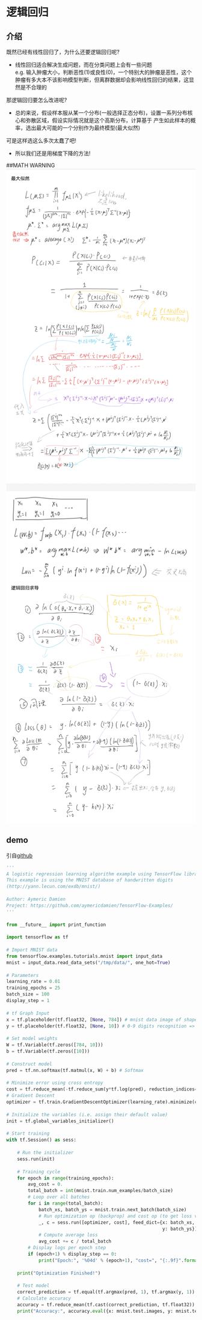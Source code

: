 # 逻辑回归  
## 介绍  
既然已经有线性回归了，为什么还要逻辑回归呢?
  
- 线性回归适合解决生成问题，而在分类问题上会有一些问题  
e.g.  输入肿瘤大小，判断恶性(1)或良性(0)，一个特别大的肿瘤是恶性，这个肿瘤有多大本不该影响模型判断，但离群数据却会影响线性回归的结果，这显然是不合理的
  
那逻辑回归要怎么改进呢?
- 总的来说，假设样本服从某一个分布(一般选择正态分布)，设置一系列分布核心和弥散区域，假设实际情况就是这个高斯分布，计算基于 产生如此样本的概率，选出最大可能的一个分别作为最终模型(最大似然)  
  
可是这样选这么多次太蠢了吧!
- 所以我们还是用梯度下降的方法!

##MATH WARNING
![maximum likelihood](images/maximum_likelihood.jpg)  
![goodness of a function](images/cross_entropy.png)
![derivation](images/logistic_regression.png)

## demo  
引自[github](https://github.com/aymericdamien/TensorFlow-Examples)
``` python
'''
A logistic regression learning algorithm example using TensorFlow library.
This example is using the MNIST database of handwritten digits
(http://yann.lecun.com/exdb/mnist/)

Author: Aymeric Damien
Project: https://github.com/aymericdamien/TensorFlow-Examples/
'''

from __future__ import print_function

import tensorflow as tf

# Import MNIST data
from tensorflow.examples.tutorials.mnist import input_data
mnist = input_data.read_data_sets("/tmp/data/", one_hot=True)

# Parameters
learning_rate = 0.01
training_epochs = 25
batch_size = 100
display_step = 1

# tf Graph Input
x = tf.placeholder(tf.float32, [None, 784]) # mnist data image of shape 28*28=784
y = tf.placeholder(tf.float32, [None, 10]) # 0-9 digits recognition => 10 classes

# Set model weights
W = tf.Variable(tf.zeros([784, 10]))
b = tf.Variable(tf.zeros([10]))

# Construct model
pred = tf.nn.softmax(tf.matmul(x, W) + b) # Softmax

# Minimize error using cross entropy
cost = tf.reduce_mean(-tf.reduce_sum(y*tf.log(pred), reduction_indices=1))
# Gradient Descent
optimizer = tf.train.GradientDescentOptimizer(learning_rate).minimize(cost)

# Initialize the variables (i.e. assign their default value)
init = tf.global_variables_initializer()

# Start training
with tf.Session() as sess:

    # Run the initializer
    sess.run(init)

    # Training cycle
    for epoch in range(training_epochs):
        avg_cost = 0.
        total_batch = int(mnist.train.num_examples/batch_size)
        # Loop over all batches
        for i in range(total_batch):
            batch_xs, batch_ys = mnist.train.next_batch(batch_size)
            # Run optimization op (backprop) and cost op (to get loss value)
            _, c = sess.run([optimizer, cost], feed_dict={x: batch_xs,
                                                          y: batch_ys})
            # Compute average loss
            avg_cost += c / total_batch
        # Display logs per epoch step
        if (epoch+1) % display_step == 0:
            print("Epoch:", '%04d' % (epoch+1), "cost=", "{:.9f}".format(avg_cost))

    print("Optimization Finished!")

    # Test model
    correct_prediction = tf.equal(tf.argmax(pred, 1), tf.argmax(y, 1))
    # Calculate accuracy
    accuracy = tf.reduce_mean(tf.cast(correct_prediction, tf.float32))
    print("Accuracy:", accuracy.eval({x: mnist.test.images, y: mnist.test.labels}))

```